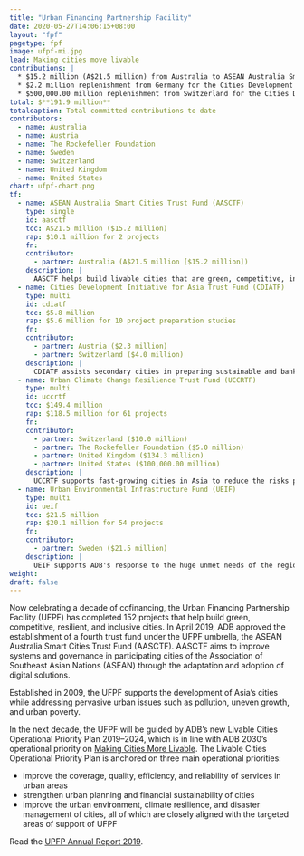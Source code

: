 ```yaml
---
title: "Urban Financing Partnership Facility"
date: 2020-05-27T14:06:15+08:00
layout: "fpf"
pagetype: fpf
image: ufpf-mi.jpg
lead: Making cities move livable
contributions: |
  * $15.2 million (A$21.5 million) from Australia to ASEAN Australia Smart Cities Trust Fund  
  * $2.2 million replenishment from Germany for the Cities Development Initiative for Asia Trust Fund  
  * $500,000.00 million replenishment from Switzerland for the Cities Development Initiative for Asia Trust Fund  
total: $**191.9 million**
totalcaption: Total committed contributions to date
contributors:
  - name: Australia
  - name: Austria
  - name: The Rockefeller Foundation
  - name: Sweden
  - name: Switzerland
  - name: United Kingdom
  - name: United States
chart: ufpf-chart.png
tf:
  - name: ASEAN Australia Smart Cities Trust Fund (AASCTF)
    type: single
    id: aasctf
    tcc: A$21.5 million ($15.2 million)
    rap: $10.1 million for 2 projects  
    fn:   
    contributor:
      - partner: Australia (A$21.5 million [$15.2 million]) 
    description: |
      AASCTF helps build livable cities that are green, competitive, inclusive, and resilient, consistent with the ASEAN’s Sustainable Urbanization Strategy, which aims to promote high quality of life, competitive economies, and sustainable environments.
  - name: Cities Development Initiative for Asia Trust Fund (CDIATF)
    type: multi
    id: cdiatf
    tcc: $5.8 million
    rap: $5.6 million for 10 project preparation studies
    fn:   
    contributor:
      - partner: Austria ($2.3 million)
      - partner: Switzerland ($4.0 million)
    description: |
      CDIATF assists secondary cities in preparing sustainable and bankable infrastructure projects; linking them with funding sources; and strengthening their capacities to develop and implement high priority investments.
  - name: Urban Climate Change Resilience Trust Fund (UCCRTF)
    type: multi
    id: uccrtf
    tcc: $149.4 million
    rap: $118.5 million for 61 projects
    fn:   
    contributor:
      - partner: Switzerland ($10.0 million)  
      - partner: The Rockefeller Foundation ($5.0 million) 
      - partner: United Kingdom ($134.3 million)  
      - partner: United States ($100,000.00 million) 
    description: |
      UCCRTF supports fast-growing cities in Asia to reduce the risks poor and vulnerable people face from floods, storms or droughts, by helping to better plan and design infrastructure to invest against these impacts.
  - name: Urban Environmental Infrastructure Fund (UEIF) 
    type: multi
    id: ueif
    tcc: $21.5 million   
    rap: $20.1 million for 54 projects  
    fn:   
    contributor:
      - partner: Sweden ($21.5 million)  
    description: |
      UEIF supports ADB's response to the huge unmet needs of the region for both basic and economic infrastructure.  
weight: 
draft: false
---
```


Now celebrating a decade of cofinancing, the Urban Financing Partnership Facility (UFPF) has completed 152 projects that help build green, competitive, resilient, and inclusive cities. In April 2019, ADB approved the establishment of a fourth trust fund under the UFPF umbrella, the ASEAN Australia Smart Cities Trust Fund (AASCTF). AASCTF aims to improve systems and governance in participating cities of the Association of Southeast Asian Nations (ASEAN) through the adaptation and adoption of digital solutions. 

Established in 2009, the UFPF supports the development of Asia’s cities while addressing pervasive urban issues such as pollution, uneven growth, and urban poverty.  

In the next decade, the UFPF will be guided by ADB’s new Livable Cities Operational Priority Plan 2019–2024, which is in line with ADB 2030’s operational priority on [Making Cities More Livable](./strategy-2030/livable-cities/). The Livable Cities Operational Priority Plan is anchored on three main operational priorities:  
* improve the coverage, quality, efficiency, and reliability of services in urban areas 
* strengthen urban planning and financial sustainability of cities 
* improve the urban environment, climate resilience, and disaster management of cities, all of which are closely aligned with the targeted areas of support of UFPF 

Read the [UPFP Annual Report 2019](https://www.adb.org/documents/urban-financing-partnership-facility-annual-report-2019). 